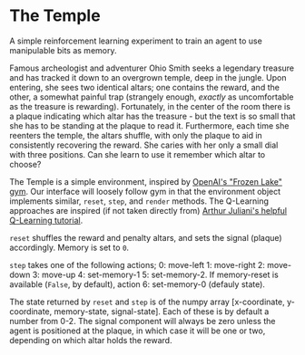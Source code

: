 # The Temple
A simple reinforcement learning experiment to train an agent to use manipulable bits as memory.

Famous archeologist and adventurer Ohio Smith seeks a legendary treasure and has tracked it down to an overgrown temple, deep in the jungle.  Upon entering, she sees two identical altars; one contains the reward, and the other, a somewhat painful trap (strangely enough, *exactly* as uncomfortable as the treasure is rewarding).  Fortunately, in the center of the room there is a plaque indicating which altar has the treasure - but the text is so small that she has to be standing at the plaque to read it.  Furthermore, each time she reenters the temple, the altars shuffle, with only the plaque to aid in consistently recovering the reward.  She caries with her only a small dial with three positions.  Can she learn to use it remember which altar to choose?

The Temple is a simple environment, inspired by [OpenAI's "Frozen Lake" gym](https://github.com/openai/gym). Our interface will loosely follow gym in that the environment object implements similar, `reset`, `step`, and `render` methods.  The Q-Learning approaches are inspired (if not taken directly from) [Arthur Juliani's helpful Q-Learning tutorial](https://medium.com/emergent-future/simple-reinforcement-learning-with-tensorflow-part-0-q-learning-with-tables-and-neural-networks-d195264329d0).

`reset` shuffles the reward and penalty altars, and sets the signal (plaque) accordingly.  Memory is set to `0`.

`step` takes one of the following actions; 0: move-left 1: move-right 2: move-down 3: move-up 4: set-memory-1 5: set-memory-2.  If memory-reset is available (`False`, by default), action 6: set-memory-0 (defauly state).

The state returned by `reset` and `step` is of the numpy array [x-coordinate, y-coordinate, memory-state, signal-state].  Each of these is by default a number from 0-2.  The signal component will always be zero unless the agent is positioned at the plaque, in which case it will be one or two, depending on which altar holds the reward.
